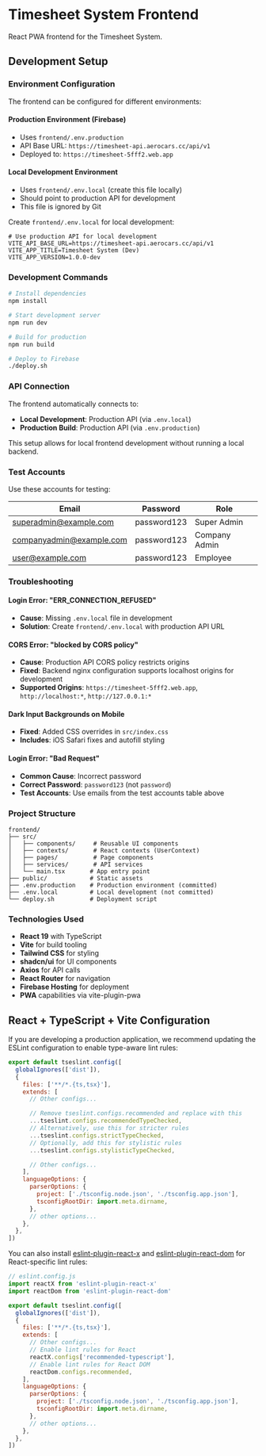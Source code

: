 # Timesheet System Frontend

React PWA frontend for the Timesheet System.

## Development Setup

### Environment Configuration

The frontend can be configured for different environments:

#### Production Environment (Firebase)
- Uses `frontend/.env.production`
- API Base URL: `https://timesheet-api.aerocars.cc/api/v1`
- Deployed to: `https://timesheet-5fff2.web.app`

#### Local Development Environment
- Uses `frontend/.env.local` (create this file locally)
- Should point to production API for development
- This file is ignored by Git

Create `frontend/.env.local` for local development:
```env
# Use production API for local development
VITE_API_BASE_URL=https://timesheet-api.aerocars.cc/api/v1
VITE_APP_TITLE=Timesheet System (Dev)
VITE_APP_VERSION=1.0.0-dev
```

### Development Commands

```bash
# Install dependencies
npm install

# Start development server
npm run dev

# Build for production
npm run build

# Deploy to Firebase
./deploy.sh
```

### API Connection

The frontend automatically connects to:
- **Local Development**: Production API (via `.env.local`)
- **Production Build**: Production API (via `.env.production`)

This setup allows for local frontend development without running a local backend.

### Test Accounts

Use these accounts for testing:

| Email | Password | Role |
|-------|----------|------|
| superadmin@example.com | password123 | Super Admin |
| companyadmin@example.com | password123 | Company Admin |
| user@example.com | password123 | Employee |

### Troubleshooting

#### Login Error: "ERR_CONNECTION_REFUSED"
- **Cause**: Missing `.env.local` file in development
- **Solution**: Create `frontend/.env.local` with production API URL

#### CORS Error: "blocked by CORS policy"
- **Cause**: Production API CORS policy restricts origins
- **Fixed**: Backend nginx configuration supports localhost origins for development
- **Supported Origins**: `https://timesheet-5fff2.web.app`, `http://localhost:*`, `http://127.0.0.1:*`

#### Dark Input Backgrounds on Mobile
- **Fixed**: Added CSS overrides in `src/index.css`
- **Includes**: iOS Safari fixes and autofill styling

#### Login Error: "Bad Request"
- **Common Cause**: Incorrect password
- **Correct Password**: `password123` (not `password`)
- **Test Accounts**: Use emails from the test accounts table above

### Project Structure

```
frontend/
├── src/
│   ├── components/     # Reusable UI components
│   ├── contexts/       # React contexts (UserContext)
│   ├── pages/          # Page components
│   ├── services/       # API services
│   └── main.tsx       # App entry point
├── public/            # Static assets
├── .env.production    # Production environment (committed)
├── .env.local         # Local development (not committed)
└── deploy.sh          # Deployment script
```

### Technologies Used

- **React 19** with TypeScript
- **Vite** for build tooling
- **Tailwind CSS** for styling
- **shadcn/ui** for UI components
- **Axios** for API calls
- **React Router** for navigation
- **Firebase Hosting** for deployment
- **PWA** capabilities via vite-plugin-pwa

## React + TypeScript + Vite Configuration

If you are developing a production application, we recommend updating the ESLint configuration to enable type-aware lint rules:

```js
export default tseslint.config([
  globalIgnores(['dist']),
  {
    files: ['**/*.{ts,tsx}'],
    extends: [
      // Other configs...

      // Remove tseslint.configs.recommended and replace with this
      ...tseslint.configs.recommendedTypeChecked,
      // Alternatively, use this for stricter rules
      ...tseslint.configs.strictTypeChecked,
      // Optionally, add this for stylistic rules
      ...tseslint.configs.stylisticTypeChecked,

      // Other configs...
    ],
    languageOptions: {
      parserOptions: {
        project: ['./tsconfig.node.json', './tsconfig.app.json'],
        tsconfigRootDir: import.meta.dirname,
      },
      // other options...
    },
  },
])
```

You can also install [eslint-plugin-react-x](https://github.com/Rel1cx/eslint-react/tree/main/packages/plugins/eslint-plugin-react-x) and [eslint-plugin-react-dom](https://github.com/Rel1cx/eslint-react/tree/main/packages/plugins/eslint-plugin-react-dom) for React-specific lint rules:

```js
// eslint.config.js
import reactX from 'eslint-plugin-react-x'
import reactDom from 'eslint-plugin-react-dom'

export default tseslint.config([
  globalIgnores(['dist']),
  {
    files: ['**/*.{ts,tsx}'],
    extends: [
      // Other configs...
      // Enable lint rules for React
      reactX.configs['recommended-typescript'],
      // Enable lint rules for React DOM
      reactDom.configs.recommended,
    ],
    languageOptions: {
      parserOptions: {
        project: ['./tsconfig.node.json', './tsconfig.app.json'],
        tsconfigRootDir: import.meta.dirname,
      },
      // other options...
    },
  },
])
```
